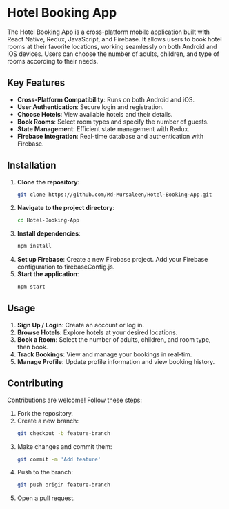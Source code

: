 # Hotel Booking App

The Hotel Booking App is a cross-platform mobile application built with React Native, Redux, JavaScript, and Firebase. It allows users to book hotel rooms at their favorite locations, working seamlessly on both Android and iOS devices. Users can choose the number of adults, children, and type of rooms according to their needs.

## Key Features

- **Cross-Platform Compatibility**: Runs on both Android and iOS.
- **User Authentication**: Secure login and registration.
- **Choose Hotels**: View available hotels and their details.
- **Book Rooms**: Select room types and specify the number of guests.
- **State Management**: Efficient state management with Redux.
- **Firebase Integration**: Real-time database and authentication with Firebase.

## Installation

1. **Clone the repository**:
   ```bash
   git clone https://github.com/Md-Mursaleen/Hotel-Booking-App.git
2. **Navigate to the project directory**:
   ```bash
   cd Hotel-Booking-App
3. **Install dependencies**:
   ```bash
   npm install
4. **Set up Firebase**:
   Create a new Firebase project.
   Add your Firebase configuration to firebaseConfig.js.
5. **Start the application**:
   ```bash
   npm start

## Usage

1. **Sign Up / Login**: Create an account or log in.
2. **Browse Hotels**: Explore hotels at your desired locations.
3. **Book a Room**: Select the number of adults, children, and room type, then book.
4. **Track Bookings**: View and manage your bookings in real-tim.
5. **Manage Profile**: Update profile information and view booking history.

## Contributing

Contributions are welcome! Follow these steps:

1. Fork the repository.
2. Create a new branch:
   ```bash
   git checkout -b feature-branch
3. Make changes and commit them:
   ```bash
   git commit -m 'Add feature'
4. Push to the branch:
   ```bash
   git push origin feature-branch
5. Open a pull request.      
